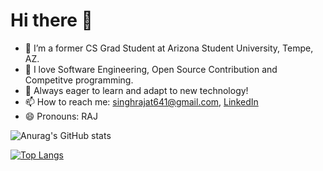 # Hi there 👋



- 🔭 I’m a former CS Grad Student at Arizona Student University, Tempe, AZ.  
- 💬 I love Software Engineering, Open Source Contribution and Competitve programming.
- 💬 Always eager to learn and adapt to new technology!
- 📫 How to reach me: singhrajat641@gmail.com, [LinkedIn](https://www.linkedin.com/in/rajat641)
- 😄 Pronouns: RAJ

![Anurag's GitHub stats](https://github-readme-stats.vercel.app/api?username=rajat641&show_icons=true&theme=radical)

[![Top Langs](https://github-readme-stats.vercel.app/api/top-langs/?username=rajat641&layout=compact)](https://github.com/anuraghazra/github-readme-stats)


